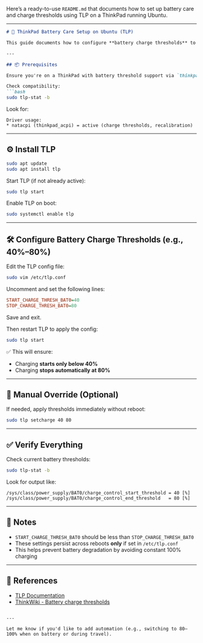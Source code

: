 Here’s a ready-to-use `README.md` that documents how to set up battery care and charge thresholds using TLP on a ThinkPad running Ubuntu.

---

````markdown
# 🔋 ThinkPad Battery Care Setup on Ubuntu (TLP)

This guide documents how to configure **battery charge thresholds** to extend battery lifespan on a ThinkPad using **TLP** on Ubuntu. It is particularly useful if you often use your laptop plugged in and want to avoid charging to 100%.

---

## 📦 Prerequisites

Ensure you're on a ThinkPad with battery threshold support via `thinkpad_acpi`.

Check compatibility:
```bash
sudo tlp-stat -b
````

Look for:

```
Driver usage:
* natacpi (thinkpad_acpi) = active (charge thresholds, recalibration)
```

---

## ⚙️ Install TLP

```bash
sudo apt update
sudo apt install tlp
```

Start TLP (if not already active):

```bash
sudo tlp start
```

Enable TLP on boot:

```bash
sudo systemctl enable tlp
```

---

## 🛠️ Configure Battery Charge Thresholds (e.g., 40%–80%)

Edit the TLP config file:

```bash
sudo vim /etc/tlp.conf
```

Uncomment and set the following lines:

```ini
START_CHARGE_THRESH_BAT0=40
STOP_CHARGE_THRESH_BAT0=80
```

Save and exit.

Then restart TLP to apply the config:

```bash
sudo tlp start
```

✅ This will ensure:

* Charging **starts only below 40%**
* Charging **stops automatically at 80%**

---

## 🔄 Manual Override (Optional)

If needed, apply thresholds immediately without reboot:

```bash
sudo tlp setcharge 40 80
```

---

## ✅ Verify Everything

Check current battery thresholds:

```bash
sudo tlp-stat -b
```

Look for output like:

```
/sys/class/power_supply/BAT0/charge_control_start_threshold = 40 [%]
/sys/class/power_supply/BAT0/charge_control_end_threshold   = 80 [%]
```

---

## 🧠 Notes

* `START_CHARGE_THRESH_BAT0` should be less than `STOP_CHARGE_THRESH_BAT0`
* These settings persist across reboots **only** if set in `/etc/tlp.conf`
* This helps prevent battery degradation by avoiding constant 100% charging

---

## 📎 References

* [TLP Documentation](https://linrunner.de/tlp/)
* [ThinkWiki - Battery charge thresholds](https://www.thinkwiki.org/wiki/TLP_-_Linux_Advanced_Power_Management)

```

---

Let me know if you'd like to add automation (e.g., switching to 80–100% when on battery or during travel).
```


